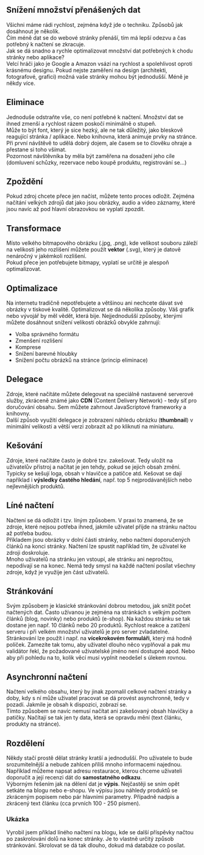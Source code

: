 ## Snížení množství přenášených dat

Všichni máme rádi rychlost, zejména když jde o techniku. Způsobů jak dosáhnout je několik.
<br>
Čím méně dat se do webové stránky přenáší, tím má lepší odezvu a čas potřebný k načtení se zkracuje.
<br>
Jak se dá snadno a rychle optimalizovat množství dat potřebných k chodu stránky nebo aplikace?
<br>
Velcí hráči jako je Google a Amazon vsází na rychlost a spolehlivost oproti krásnému designu. Pokud nejste zaměřeni na design (architekti, fotografové, grafici) možná vaše stránky mohou být jednodušší. Méně je někdy více.
## Eliminace
Jednoduše odstraňte vše, co není potřebné k načtení. Množství dat se ihned zmenší a rychlost rázem poskočí minimálně o stupeň.
<br>
Může to být font, který je sice hezký, ale ne tak důležitý, jako bleskově reagující stránka / aplikace. Nebo knihovna, která animuje prvky na stránce. Při první návštěvě to udělá dobrý dojem, ale časem se to člověku ohraje a přestane si toho všímat.
<br>
Pozornost návštěvníka by měla být zaměřena na dosažení jeho cíle (domluvení schůzky, rezervace nebo koupě produktu, registrování se...)
## Zpoždění
Pokud zdroj chcete přece jen načíst, můžete tento proces odložit. Zejména načítání velkých zdrojů dat jako jsou obrázky, audio a video záznamy, které jsou navíc až pod hlavní obrazovkou se vyplatí zpozdit.
## Transformace
Místo velkého bitmapového obrázku (.jpg, .png), kde velikost souboru záleží na velikosti jeho rozlišení můžete použít **vektor** (.svg), který je datově nenáročný v jakémkoli rozlišení.
<br>
Pokud přece jen potřebujete bitmapy, vyplatí se určitě je alespoň optimalizovat.
## Optimalizace
Na internetu tradičně nepotřebujete a většinou ani nechcete dávat své obrázky v tiskové kvalitě. Optimalizovat se dá několika způsoby. Váš grafik nebo vývojář by měl vědět, která bije. Nejjednodušší způsoby, kterými můžete dosáhnout snížení velikosti obrázků obvykle zahrnují:
* Volba správného formátu
* Zmenšení rozlišení
* Komprese
* Snížení barevné hloubky
* Snížení počtu obrázků na stránce (princip eliminace)

## Delegace
Zdroje, které načítáte můžete delegovat na speciálně nastavené serverové služby, zkráceně známé jako **CDN** (Content Delivery Network) - tedy síť pro doručování obsahu. Sem můžete zahrnout JavaScriptové frameworky a knihovny.
<br>
Další způsob využití delegace je zobrazení náhledu obrázku (**thumbnail**) v minimální velikosti a větší verzi zobrazit až po kliknutí na miniaturu.
## Kešování
Zdroje, které načítáte často je dobré tzv. zakešovat. Tedy uložit na uživatelův přístroj a načítat je jen tehdy, pokud se jejich obsah změní.
<br>
Typicky se kešují loga, obsah v hlavičce a patičce atd. Kešovat se dají například i **výsledky častého hledání**, např. top 5 nejprodávanějších nebo nejlevnějších produktů.
## Líné načtení
Načtení se dá odložit i tzv. líným způsobem. V praxi to znamená, že se zdroje, které nejsou potřeba ihned, jakmile uživatel přijde na stránku načtou až potřeba budou.
<br>
Příkladem jsou obrázky v dolní části stránky, nebo načtení doporučených článků na konci stránky. Načtení lze spustit například tím, že uživatel ke zdroji doskroluje.
<br>
Mnoho uživatelů na stránku jen vstoupí, ale stránku ani nepročtou, nepodívají se na konec. Nemá tedy smysl na každé načtení posílat všechny zdroje, když je využije jen část uživatelů.
## Stránkování
Svým způsobem je klasické stránkování dobrou metodou, jak snížit počet načtených dat. Často užívanou je zejména na stránkách s velkým počtem článků (blog, novinky) nebo produktů (e-shop). Na každou stránku se tak dostane jen např. 10 článků nebo 20 produktů. Rychlost reakce a zatížení serveru i při velkém množství uživatelů je pro server zvladatelné.
<br>
Stránkování lze použít i např. na **vícekrokovém formuláři**, který má hodně políček. Zamezíte tak tomu, aby uživatel dlouho něco vyplňoval a pak mu validátor řekl, že požadované uživatelské jméno není dostupné apod. Nebo aby při pohledu na to, kolik věcí musí vyplnit neodešel s úlekem rovnou.
## Asynchronní načtení
Načtení velkého obsahu, který by jinak zpomalil celkové načtení stránky a doby, kdy s ní může uživatel pracovat se dá provést asynchronně, tedy v pozadí. Jakmile je obsah k dispozici, zobrazí se.
<br>
Tímto způsobem se navíc nemusí načítat ani zakešovaný obsah hlavičky a patičky. Načítají se tak jen ty data, která se opravdu mění (text článku, produkty na stránce).
## Rozdělení
Někdy stačí prostě dělat stránky kratší a jednodušší. Pro uživatele to bude srozumitelnější a nebude zahlcen příliš mnoho informacemi najednou.
<br>
Například můžeme napsat adresu restaurace, kterou chceme uživateli doporučit a její recenzi dát do **samostatného odkazu**.
<br>
Výborným řešením jak na dělení dat je **výpis**. Nejčastěji se sním opět setkáte na blogu nebo e-shopu. Ve výpisu jsou náhledy produktů se zkráceným popisem nebo pár hlavními parametry. Případně nadpis a zkrácený text článku (cca prvních 100 - 250 písmen).

### Ukázka
Vyrobil jsem příklad líného načtení na blogu, kde se další příspěvky načtou po zaskrolování dolů na konec stránky. Je to vlastně určitý způsob stránkování. Skrolovat se dá tak dlouho, dokud má databáze co posílat.
